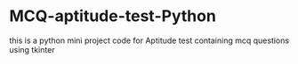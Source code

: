 # MCQ-aptitude-test-Python
this is a python mini project code for Aptitude test containing mcq questions using tkinter
